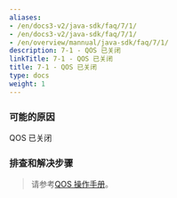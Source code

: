 ```yaml
---
aliases:
- /en/docs3-v2/java-sdk/faq/7/1/
- /en/docs3-v2/java-sdk/faq/7/1/
- /en/overview/mannual/java-sdk/faq/7/1/
description: 7-1 - QOS 已关闭
linkTitle: 7-1 - QOS 已关闭
title: 7-1 - QOS 已关闭
type: docs
weight: 1
---
```







### 可能的原因

QOS 已关闭

### 排查和解决步骤


> 请参考[QOS 操作手册](/en/overview/mannual/java-sdk/reference-manual/qos/)。
